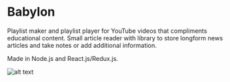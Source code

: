 # Babylon

Playlist maker and playlist player for YouTube videos that compliments educational content. 
Small article reader with library to store longform news articles and take notes or add additional information. 

Made in Node.js and React.js/Redux.js.

![alt text](https://photos.app.goo.gl/kr2QkYjTg2pst2n27")

